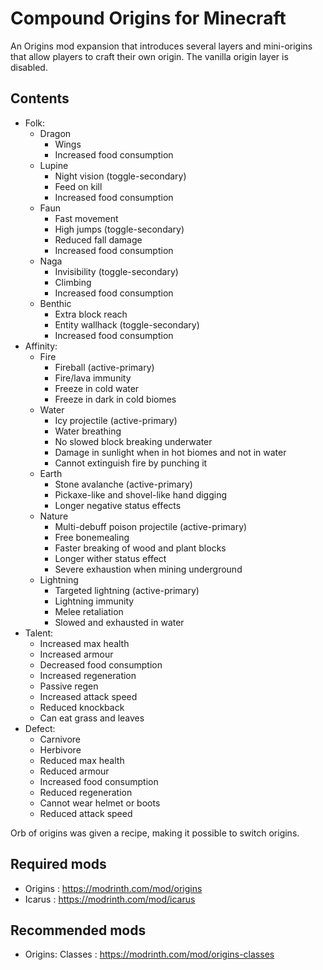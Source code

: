 # Compound Origins for Minecraft

An Origins mod expansion that introduces several layers and mini-origins that allow players to craft their own origin. The vanilla origin layer is disabled.

## Contents
- Folk:
  - Dragon
    - Wings
    - Increased food consumption
  - Lupine
    - Night vision (toggle-secondary)
    - Feed on kill
    - Increased food consumption
  - Faun
    - Fast movement
    - High jumps (toggle-secondary)
    - Reduced fall damage
    - Increased food consumption
  - Naga
    - Invisibility (toggle-secondary)
    - Climbing
    - Increased food consumption
  - Benthic
    - Extra block reach
    - Entity wallhack (toggle-secondary)
    - Increased food consumption
- Affinity:
  - Fire
    - Fireball (active-primary)
    - Fire/lava immunity
    - Freeze in cold water
    - Freeze in dark in cold biomes
  - Water
    - Icy projectile (active-primary)
    - Water breathing
    - No slowed block breaking underwater
    - Damage in sunlight when in hot biomes and not in water
    - Cannot extinguish fire by punching it
  - Earth
    - Stone avalanche (active-primary)
    - Pickaxe-like and shovel-like hand digging
    - Longer negative status effects
  - Nature
    - Multi-debuff poison projectile (active-primary)
    - Free bonemealing
    - Faster breaking of wood and plant blocks
    - Longer wither status effect
    - Severe exhaustion when mining underground
  - Lightning
    - Targeted lightning (active-primary)
    - Lightning immunity
    - Melee retaliation
    - Slowed and exhausted in water
- Talent:
  - Increased max health
  - Increased armour
  - Decreased food consumption
  - Increased regeneration
  - Passive regen
  - Increased attack speed
  - Reduced knockback
  - Can eat grass and leaves
- Defect:
  - Carnivore
  - Herbivore
  - Reduced max health
  - Reduced armour
  - Increased food consumption
  - Reduced regeneration
  - Cannot wear helmet or boots
  - Reduced attack speed

Orb of origins was given a recipe, making it possible to switch origins.

## Required mods
- Origins : https://modrinth.com/mod/origins
- Icarus : https://modrinth.com/mod/icarus

## Recommended mods
- Origins: Classes : https://modrinth.com/mod/origins-classes